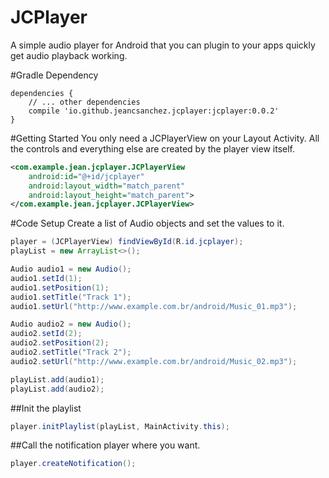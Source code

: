 # JCPlayer
A simple audio player for Android that you can plugin to your apps quickly get audio playback working.


#Gradle Dependency
```Gradle
dependencies {
    // ... other dependencies
    compile 'io.github.jeancsanchez.jcplayer:jcplayer:0.0.2'
}
```


#Getting Started
You only need  a JCPlayerView on your Layout Activity. All the controls and everything else are created by the player view itself.
```xml
<com.example.jean.jcplayer.JCPlayerView
    android:id="@+id/jcplayer"
    android:layout_width="match_parent"
    android:layout_height="match_parent">
</com.example.jean.jcplayer.JCPlayerView>
```

#Code Setup
Create a list of Audio objects and set the values to it.
```Java
player = (JCPlayerView) findViewById(R.id.jcplayer);
playList = new ArrayList<>();

Audio audio1 = new Audio();
audio1.setId(1);
audio1.setPosition(1);
audio1.setTitle("Track 1");
audio1.setUrl("http://www.example.com.br/android/Music_01.mp3");

Audio audio2 = new Audio();
audio2.setId(2);
audio2.setPosition(2);
audio2.setTitle("Track 2");
audio2.setUrl("http://www.example.com.br/android/Music_02.mp3");

playList.add(audio1);
playList.add(audio2);
```

##Init the playlist
```java
player.initPlaylist(playList, MainActivity.this);
```

##Call the notification player where you want.
```java
player.createNotification();
```

